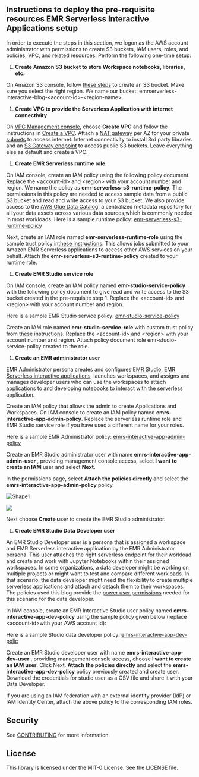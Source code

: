
## Instructions to deploy the pre-requisite resources EMR Serverless Interactive Applications setup

In order to execute the steps in this section, we logon as the AWS account administrator with permissions to create S3 buckets, IAM users, roles, and policies, VPC, and related resources. Perform the following one-time setup:

1. **Create Amazon S3 bucket to store Workspace notebooks, libraries, etc.**

On Amazon S3 console, follow [these steps](https://docs.aws.amazon.com/AmazonS3/latest/userguide/creating-bucket.html) to create an S3 bucket. Make sure you select the right region. We name our bucket: emrserverless-interactive-blog-\<account-id\>-\<region-name\>.

1. **Create VPC to provide the Serverless Application with internet connectivity**

On [VPC Management console](http://console.aws.amazon.com/vpcconsole), choose **Create VPC** and follow the instructions in [Create a VPC](https://docs.aws.amazon.com/vpc/latest/userguide/create-vpc.html). Attach a [NAT gateway](https://docs.aws.amazon.com/vpc/latest/userguide/vpc-nat-gateway.html) per AZ for your private [subnets](https://docs.aws.amazon.com/vpc/latest/userguide/configure-subnets.html) to access internet. Internet connectivity to install 3rd party libraries and an [S3 Gateway endpoint](https://docs.aws.amazon.com/vpc/latest/privatelink/vpc-endpoints-s3.html) to access public S3 buckets. Leave everything else as default and create a VPC.

1. **Create EMR Serverless runtime role.**

On IAM console, create an IAM policy using the following policy document. Replace the \<account-id\> and \<region\> with your account number and region. We name the policy as **emr-serverless-s3-runtime-policy**. The permissions in this policy are needed to access sample data from a public S3 bucket and read and write access to your S3 bucket. We also provide access to the [AWS Glue Data Catalog](https://docs.aws.amazon.com/glue/latest/dg/catalog-and-crawler.html), a centralized metadata repository for all your data assets across various data sources,which is commonly needed in most workloads. 
Here is a sample runtime policy: [emr-serverless-s3-runtime-policy](iam-policies/emr-serverless-s3-runtime-policy.json)

Next, create an IAM role named **emr-serverless-runtime-role** using the sample trust policy in[these instructions](https://docs.aws.amazon.com/emr/latest/EMR-Serverless-UserGuide/getting-started.html#gs-runtime-role). This allows jobs submitted to your Amazon EMR Serverless applications to access other AWS services on your behalf. Attach the **emr-serverless-s3-runtime-policy** created to your runtime role.

1. **Create EMR Studio service role**

On IAM console, create an IAM policy named **emr-studio-service-policy** with the following policy document to give read and write access to the S3 bucket created in the pre-requisite step 1. Replace the \<account-id\> and \<region\> with your account number and region.

Here is a sample EMR Studio service policy: [emr-studio-service-policy](iam-policies/emr-studio-service-policy.json)

Create an IAM role named **emr-studio-service-role** with custom trust policy from [these instructions](https://docs.aws.amazon.com/emr/latest/EMR-Serverless-UserGuide/using-service-linked-roles.html). Replace the \<account-id\> and \<region\> with your account number and region. Attach policy document role emr-studio-service-policy created to the role.

1. **Create an EMR administrator user**

EMR Administrator persona creates and configures [EMR Studio](https://docs.aws.amazon.com/emr/latest/ManagementGuide/emr-studio-configure.html), [EMR Serverless interactive applications](https://docs.aws.amazon.com/emr/latest/EMR-Serverless-UserGuide/studio.html), launches workspaces, and assigns and manages developer users who can use the workspaces to attach applications to and developing notebooks to interact with the serverless application.

Create an IAM policy that allows the admin to create Applications and Workspaces. On IAM console to create an IAM policy named **emrs-interactive-app-admin-policy**. Replace the serverless runtime role and EMR Studio service role if you have used a different name for your roles.

Here is a sample EMR Administrator policy: [emrs-interactive-app-admin-policy](iam-policies/emrs-interactive-app-admin-policy.json)

Create an EMR Studio administrator user with name **emrs-interactive-app-admin-user** , providing management console access, select **I want to create an IAM** user and select **Next**.

In the permissions page, select **Attach the policies directly** and select the **emrs-interactive-app-admin-policy** policy.

![Shape1](RackMultipart20240121-1-12p2f1_html_9b0ea18d9b8950ab.gif)

![](RackMultipart20240121-1-12p2f1_html_7f97f03f8a34a0.png)

Next choose **Create user** to create the EMR Studio administrator.

1. **Create EMR Studio Data Developer user**

An EMR Studio Developer user is a persona that is assigned a workspace and EMR Serverless interactive application by the EMR Administrator persona. This user attaches the right serverless endpoint for their workload and create and work with Jupyter Notebooks within their assigned workspaces. In some organizations, a data developer might be working on multiple projects or might want to test and compare different workloads. In that scenario, the data developer might need the flexibility to create multiple serverless applications and attach and detach them to their workspaces. The policies used this blog provide the [power user permissions](https://docs.aws.amazon.com/emr/latest/EMR-Serverless-UserGuide/security-iam-user-access-policies.html) needed for this scenario for the data developer.

In IAM console, create an EMR Interactive Studio user policy named **emrs-interactive-app-dev-policy** using the sample policy given below (replace \<account-id\>with your AWS account id):

Here is a sample Studio data developer policy: [emrs-interactive-app-dev-polic](iam-policies/emrs-interactive-app-dev-policy.json)

Create an EMR Studio developer user with name **emrs-interactive-app-dev-user** , providing management console access, choose **I want to create an IAM user**. Click Next. **Attach the policies directly** and select the **emrs-interactive-app-dev-policy** policy previously created and create user. Download the credentials for studio user as a CSV file and share it with your Data Developer.

If you are using an IAM federation with an external identity provider (IdP) or IAM Identity Center, attach the above policy to the corresponding IAM roles.

## Security

See [CONTRIBUTING](CONTRIBUTING.md#security-issue-notifications) for more information.

## License

This library is licensed under the MIT-0 License. See the LICENSE file.

